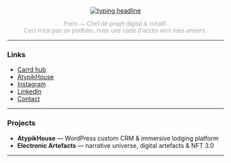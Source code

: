 <!-- Typing headline -->
<p align="center">
  <a href="https://github.com/onlythejoe">
    <img src="https://readme-typing-svg.demolab.com?font=Montserrat&weight=300&size=22&duration=2500&pause=1200&color=FFFFFF&center=true&vCenter=true&width=700&lines=Only+the+Joe;Digital+and+Creative+Project+Manager;Curating+Universes+%7C+Design+%2B+Tech" alt="typing headline" />
  </a>
</p>

<!-- Mini bio -->
<p align="center" style="color:#aaa; font-family:Montserrat, sans-serif; font-size:14px;">
  Paris — Chef de projet digital & créatif.<br/>
  Ceci n’est pas un portfolio, mais une carte d’accès vers mes univers.
</p>

---

### Links
- [Carrd hub](https://joemadethis.carrd.co)  
- [AtypikHouse](https://dsp-cdp-s22-g10.fr/)  
- [Instagram](https://www.instagram.com/creativestuff.jpg/)  
- [LinkedIn](https://www.linkedin.com/in/joey-n%C3%A9ot-marquet-320747178/)  
- [Contact](mailto:marquetjoey@gmail.com)

---

### Projects
- **AtypikHouse** — WordPress custom CRM & immersive lodging platform  
- **Electronic Artefacts** — narrative universe, digital artefacts & NFT 3.0

---
